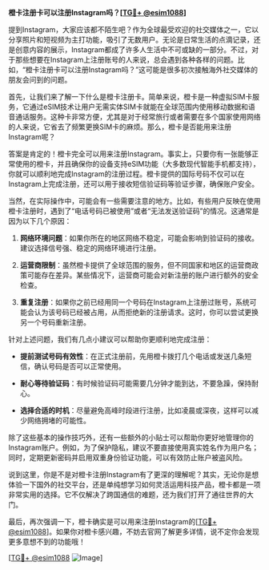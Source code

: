 **橙卡注册卡可以注册Instagram吗？[[TG💪+ @esim1088](https://t.me/s/esim1088)]**

提到Instagram，大家应该都不陌生吧？作为全球最受欢迎的社交媒体之一，它以分享照片和短视频为主打功能，吸引了无数用户。无论是日常生活的点滴记录，还是创意内容的展示，Instagram都成了许多人生活中不可或缺的一部分。不过，对于那些想要在Instagram上注册账号的人来说，总会遇到各种各样的问题。比如，“橙卡注册卡可以注册Instagram吗？”这可能是很多初次接触海外社交媒体的朋友会问到的问题。

首先，让我们来了解一下什么是橙卡注册卡。简单来说，橙卡是一种虚拟SIM卡服务，它通过eSIM技术让用户无需实体SIM卡就能在全球范围内使用移动数据和语音通话服务。这种卡非常方便，尤其是对于经常旅行或者需要在多个国家使用网络的人来说，它省去了频繁更换SIM卡的麻烦。那么，橙卡是否能用来注册Instagram呢？

答案是肯定的！橙卡完全可以用来注册Instagram。事实上，只要你有一张能够正常使用的橙卡，并且确保你的设备支持eSIM功能（大多数现代智能手机都支持），你就可以顺利地完成Instagram的注册过程。橙卡提供的国际号码不仅可以在Instagram上完成注册，还可以用于接收短信验证码等验证步骤，确保账户安全。

当然，在实际操作中，可能会有一些需要注意的地方。比如，有些用户反映在使用橙卡注册时，遇到了“电话号码已被使用”或者“无法发送验证码”的情况。这通常是因为以下几个原因：

1. **网络环境问题**：如果你所在的地区网络不稳定，可能会影响到验证码的接收。建议选择信号强、稳定的网络环境进行注册。
   
2. **运营商限制**：虽然橙卡提供了全球范围的服务，但不同国家和地区的运营商政策可能存在差异。某些情况下，运营商可能会对新注册的账户进行额外的安全检查。

3. **重复注册**：如果你之前已经用同一个号码在Instagram上注册过账号，系统可能会认为该号码已经被占用，从而拒绝新的注册请求。这时，你可以尝试更换另一个号码重新注册。

针对上述问题，我们有几点小建议可以帮助你更顺利地完成注册：

- **提前测试号码有效性**：在正式注册前，先用橙卡拨打几个电话或发送几条短信，确认号码是否可以正常使用。
  
- **耐心等待验证码**：有时候验证码可能需要几分钟才能到达，不要急躁，保持耐心。

- **选择合适的时机**：尽量避免高峰时段进行注册，比如凌晨或深夜，这样可以减少网络拥堵的可能性。

除了这些基本的操作技巧外，还有一些额外的小贴士可以帮助你更好地管理你的Instagram账户。例如，为了保护隐私，建议不要直接使用真实姓名作为用户名；同时，定期更新密码并启用双重身份验证功能，可以有效防止账户被盗风险。

说到这里，你是不是对橙卡注册Instagram有了更深的理解呢？其实，无论你是想体验一下国外的社交平台，还是单纯想学习如何灵活运用科技产品，橙卡都是一项非常实用的选择。它不仅解决了跨国通信的难题，还为我们打开了通往世界的大门。

最后，再次强调一下，橙卡确实是可以用来注册Instagram的[[TG💪+ @esim1088](https://t.me/s/esim1088)]。如果你对橙卡感兴趣，不妨去官网了解更多详情，说不定你会发现更多意想不到的功能哦！

[[TG💪+ @esim1088](https://t.me/s/esim1088) ![Image](https://i.postimg.cc/4NQfJmqS/Snipaste-2025-05-13-00-14-12.png)]